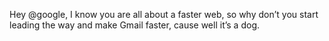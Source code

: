 <!--
id: 1223081748
link: http://kevinisom.info/post/1223081748/hey-google-i-know-you-are-all-about-a-faster
slug: hey-google-i-know-you-are-all-about-a-faster
date: Sat Oct 02 2010 08:12:10 GMT+1300 (NZDT)
raw: {"blog_name":"kevinisom","id":1223081748,"post_url":"http://kevinisom.info/post/1223081748/hey-google-i-know-you-are-all-about-a-faster","slug":"hey-google-i-know-you-are-all-about-a-faster","type":"text","date":"2010-10-01 19:12:10 GMT","timestamp":1285960330,"state":"published","format":"html","reblog_key":"IWmUTVya","tags":[],"short_url":"http://tmblr.co/Zw68Yy18vhyK","highlighted":[],"feed_item":"http://twitter.com/kev_nz/statuses/26046949194","from_feed_id":"650289","note_count":0,"title":null,"body":"<p>Hey @google, I know you are all about a faster web, so why don&#8217;t you start leading the way and make Gmail faster, cause well it&#8217;s a dog.</p>"}
publish: 2010-10-02
tags: 
title: null
-->


Hey @google, I know you are all about a faster web, so why don’t you
start leading the way and make Gmail faster, cause well it’s a dog.


